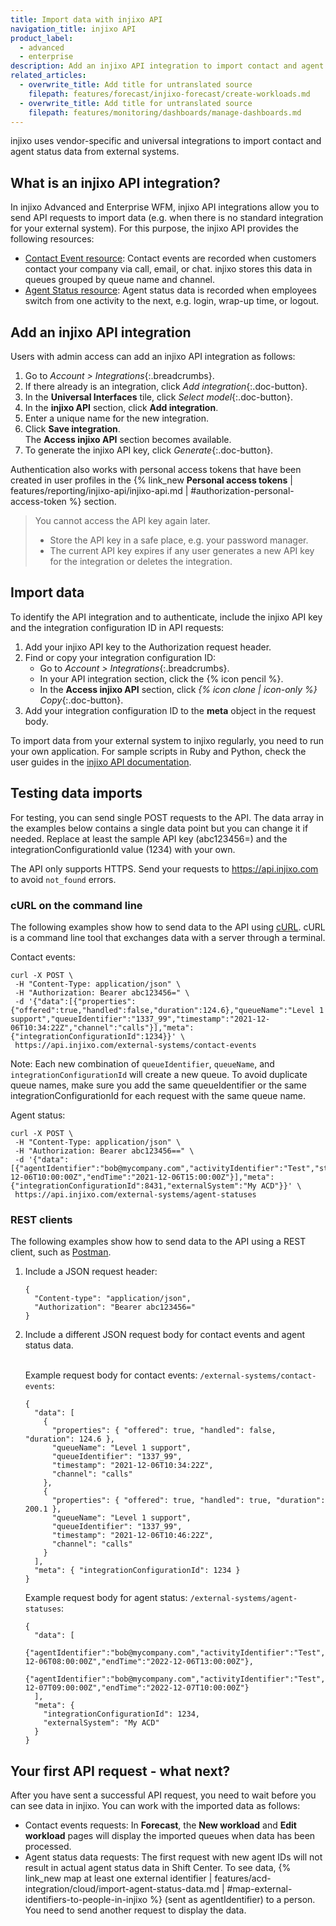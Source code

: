 ```yaml
---
title: Import data with injixo API
navigation_title: injixo API
product_label:
  - advanced
  - enterprise
description: Add an injixo API integration to import contact and agent status data from your external system.
related_articles:
  - overwrite_title: Add title for untranslated source
    filepath: features/forecast/injixo-forecast/create-workloads.md
  - overwrite_title: Add title for untranslated source
    filepath: features/monitoring/dashboards/manage-dashboards.md
---
```


injixo uses vendor-specific and universal integrations to import contact and agent status data from external systems.

## What is an injixo API integration?

In injixo Advanced and Enterprise WFM, injixo API integrations allow you to send API requests to import data (e.g. when there is no standard integration for your external system). For this purpose, the injixo API provides the following resources:

- [Contact Event resource](https://api.injixo.com/resources/contact-store/contact-events): Contact events are recorded when customers contact your company via call, email, or chat. injixo stores this data in queues grouped by queue name and channel.
- [Agent Status resource](https://api.injixo.com/resources/agent-status-store/agent-status): Agent status data is recorded when employees switch from one activity to the next, e.g. login, wrap-up time, or logout.

## Add an injixo API integration

Users with admin access can add an injixo API integration as follows:

1. Go to _Account > Integrations_{:.breadcrumbs}.
2. If there already is an integration, click _Add integration_{:.doc-button}.
3. In the **Universal Interfaces** tile, click _Select model_{:.doc-button}.
4. In the **injixo API** section, click **Add integration**.
5. Enter a unique name for the new integration.
6. Click **Save integration**.<br>The **Access injixo API** section becomes available.
7. To generate the injixo API key, click _Generate_{:.doc-button}.

Authentication also works with personal access tokens that have been created in user profiles in the {% link_new **Personal access tokens** | features/reporting/injixo-api/injixo-api.md | #authorization-personal-access-token %} section.

> You cannot access the API key again later.
>
> - Store the API key in a safe place, e.g. your password manager.
> - The current API key expires if any user generates a new API key for the integration or deletes the integration.

## Import data <a id="import-contact-or-agent-status-data">

To identify the API integration and to authenticate, include the injixo API key and the integration configuration ID in API requests:

1. Add your injixo API key to the Authorization request header.
2. Find or copy your integration configuration ID:
   - Go to _Account > Integrations_{:.breadcrumbs}.
   - In your API integration section, click the {% icon pencil %}.
   - In the **Access injixo API** section, click _{% icon clone | icon-only %} Copy_{:.doc-button}.
3. Add your integration configuration ID to the **meta** object in the request body.

To import data from your external system to injixo regularly, you need to run your own application. For sample scripts in Ruby and Python, check the user guides in the [injixo API documentation](https://api.injixo.com).

## Testing data imports

For testing, you can send single POST requests to the API. The data array in the examples below contains a single data point but you can change it if needed. Replace at least the sample API key (abc123456=) and the integrationConfigurationId value (1234) with your own.

The API only supports HTTPS. Send your requests to https://api.injixo.com to avoid `not_found` errors.

### cURL on the command line

The following examples show how to send data to the API using [cURL](https://curl.se/). cURL is a command line tool that exchanges data with a server through a terminal.

Contact events:

```
curl -X POST \
 -H "Content-Type: application/json" \
 -H "Authorization: Bearer abc123456=" \
 -d '{"data":[{"properties":{"offered":true,"handled":false,"duration":124.6},"queueName":"Level 1 support","queueIdentifier":"1337_99","timestamp":"2021-12-06T10:34:22Z","channel":"calls"}],"meta":{"integrationConfigurationId":1234}}' \
 https://api.injixo.com/external-systems/contact-events
```

Note: Each new combination of `queueIdentifier`, `queueName`, and `integrationConfigurationId` will create a new queue. To avoid duplicate queue names, make sure you add the same queueIdentifier or the same integrationConfigurationId for each request with the same queue name.

Agent status:

```
curl -X POST \
 -H "Content-Type: application/json" \
 -H "Authorization: Bearer abc123456==" \
 -d '{"data":[{"agentIdentifier":"bob@mycompany.com","activityIdentifier":"Test","startTime":"2021-12-06T10:00:00Z","endTime":"2021-12-06T15:00:00Z"}],"meta":{"integrationConfigurationId":8431,"externalSystem":"My ACD"}}' \
 https://api.injixo.com/external-systems/agent-statuses
```

### REST clients

The following examples show how to send data to the API using a REST client, such as [Postman](https://www.postman.com/downloads/).

1. Include a JSON request header:

   ```
   {
     "Content-type": "application/json",
     "Authorization": "Bearer abc123456="
   }
   ```

2. Include a different JSON request body for contact events and agent status data.<br><br>

   Example request body for contact events: `/external-systems/contact-events`:

   ```
   {
     "data": [
       {
         "properties": { "offered": true, "handled": false, "duration": 124.6 },
         "queueName": "Level 1 support",
         "queueIdentifier": "1337_99",
         "timestamp": "2021-12-06T10:34:22Z",
         "channel": "calls"
       },
       {
         "properties": { "offered": true, "handled": true, "duration": 200.1 },
         "queueName": "Level 1 support",
         "queueIdentifier": "1337_99",
         "timestamp": "2021-12-06T10:46:22Z",
         "channel": "calls"
       }
     ],
     "meta": { "integrationConfigurationId": 1234 }
   }
   ```

   Example request body for agent status: `/external-systems/agent-statuses`:

   ```
   {
     "data": [
       {"agentIdentifier":"bob@mycompany.com","activityIdentifier":"Test","startTime":"2022-12-06T08:00:00Z","endTime":"2022-12-06T13:00:00Z"},
       {"agentIdentifier":"bob@mycompany.com","activityIdentifier":"Test","startTime":"2022-12-07T09:00:00Z","endTime":"2022-12-07T10:00:00Z"}
     ],
     "meta": {
       "integrationConfigurationId": 1234,
       "externalSystem": "My ACD"
     }
   }
   ```

## Your first API request - what next?

After you have sent a successful API request, you need to wait before you can see data in injixo. You can work with the imported data as follows:

- Contact events requests: In **Forecast**, the **New workload** and **Edit workload** pages will display the imported queues when data has been processed.
- Agent status data requests: The first request with new agent IDs will not result in actual agent status data in Shift Center. To see data, {% link_new map at least one external identifier | features/acd-integration/cloud/import-agent-status-data.md | #map-external-identifiers-to-people-in-injixo %} (sent as agentIdentifier) to a person. You need to send another request to display the data.
